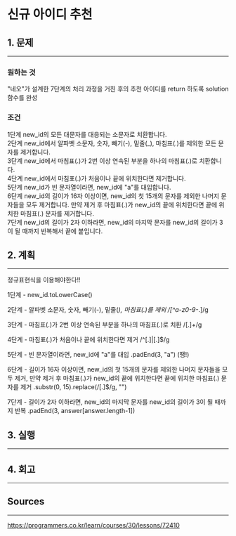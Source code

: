 # 신규 아이디 추천
## 1. 문제
***
### 원하는 것
"네오"가 설계한 7단계의 처리 과정을 거친 후의 추천 아이디를 return 하도록 solution 함수를 완성

### 조건
1단계 new_id의 모든 대문자를 대응되는 소문자로 치환합니다.<br/>
2단계 new_id에서 알파벳 소문자, 숫자, 빼기(-), 밑줄(_), 마침표(.)를 제외한 모든 문자를 제거합니다.<br/>
3단계 new_id에서 마침표(.)가 2번 이상 연속된 부분을 하나의 마침표(.)로 치환합니다.<br/>
4단계 new_id에서 마침표(.)가 처음이나 끝에 위치한다면 제거합니다.<br/>
5단계 new_id가 빈 문자열이라면, new_id에 "a"를 대입합니다.<br/>
6단계 new_id의 길이가 16자 이상이면, new_id의 첫 15개의 문자를 제외한 나머지 문자들을 모두 제거합니다. 만약 제거 후 마침표(.)가 new_id의 끝에 위치한다면 끝에 위치한 마침표(.) 문자를 제거합니다.<br/>
7단계 new_id의 길이가 2자 이하라면, new_id의 마지막 문자를 new_id의 길이가 3이 될 때까지 반복해서 끝에 붙입니다.

## 2. 계획
***
정규표현식을 이용해야한다!!

1단계 - new_id.toLowerCase()

2단계 - 알파벳 소문자, 숫자, 빼기(-), 밑줄(_), 마침표(.)를 제외
/[^a-z0-9-_.]/g

3단계 - 마침표(.)가 2번 이상 연속된 부분을 하나의 마침표(.)로 치환
/[.]+/g

4단계 - 마침표(.)가 처음이나 끝에 위치한다면 제거
/^[.]|[.]$/g

5단계 - 빈 문자열이라면, new_id에 "a"를 대입
.padEnd(3, "a") (땡!)

6단계 - 길이가 16자 이상이면, new_id의 첫 15개의 문자를 제외한 나머지 문자들을 모두 제거, 만약 제거 후 마침표(.)가 new_id의 끝에 위치한다면 끝에 위치한 마침표(.) 문자를 제거
.substr(0, 15).replace(/[.]$/g, "")

7단계 - 길이가 2자 이하라면, new_id의 마지막 문자를 new_id의 길이가 3이 될 때까지 반복
.padEnd(3, answer[answer.length-1])


## 3. 실행
***
## 4. 회고
***
## Sources
***
https://programmers.co.kr/learn/courses/30/lessons/72410
